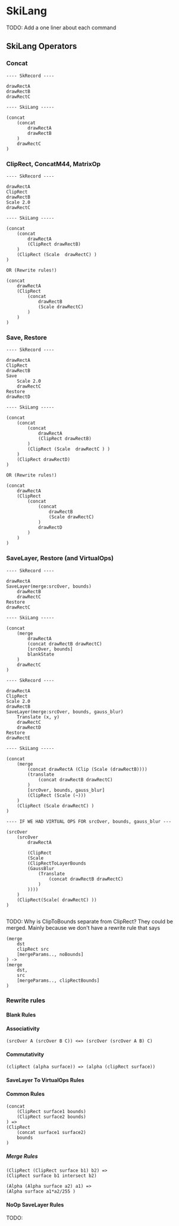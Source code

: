 # SkiLang

TODO: Add a one liner about each command

## SkiLang Operators

### Concat

```
---- SkRecord ----

drawRectA
drawRectB
drawRectC

---- SkiLang -----

(concat
    (concat
        drawRectA
        drawRectB
    )
    drawRectC
)
```

### ClipRect, ConcatM44, MatrixOp

```
---- SkRecord ----

drawRectA
ClipRect
drawRectB
Scale 2.0
drawRectC

---- SkiLang -----

(concat
    (concat
        drawRectA
        (ClipRect drawRectB)
    )
    (ClipRect (Scale  drawRectC) )
)

OR (Rewrite rules!)

(concat
    drawRectA
    (ClipRect
        (concat
            drawRectB
            (Scale drawRectC)
        )
    )
)
```

### Save, Restore

```
---- SkRecord ----

drawRectA
ClipRect
drawRectB
Save
    Scale 2.0
    drawRectC
Restore
drawRectD

---- SkiLang -----

(concat
    (concat
        (concat
            drawRectA
            (ClipRect drawRectB)
        )
        (ClipRect (Scale  drawRectC ) )
    )
    (ClipRect drawRectD)
)

OR (Rewrite rules!)

(concat
    drawRectA
    (ClipRect
        (concat
            (concat
                drawRectB
                (Scale drawRectC)
            )
            drawRectD
        )
    )
)
```


### SaveLayer, Restore (and VirtualOps)

```
---- SkRecord ----

drawRectA
SaveLayer(merge:srcOver, bounds)
    drawRectB
    drawRectC
Restore
drawRectC

---- SkiLang -----

(concat
    (merge
        drawRectA
        (concat drawRectB drawRectC)
        [srcOver, bounds]
        blankState
    )
    drawRectC
)

```
```
---- SkRecord ----

drawRectA
ClipRect
Scale 2.0
drawRectB
SaveLayer(merge:srcOver, bounds, gauss_blur)
    Translate (x, y)
    drawRectC
    drawRectD
Restore
drawRectE

---- SkiLang -----

(concat
    (merge
        (concat drawRectA (Clip (Scale (drawRectB))))
        (translate
            (concat drawRectB drawRectC)
        )
        [srcOver, bounds, gauss_blur]
        (ClipRect (Scale (~)))
    )
    (ClipRect (Scale drawRectC) )
)

---- IF WE HAD VIRTUAL OPS FOR srcOver, bounds, gauss_blur ---

(srcOver
    (srcOver
        drawRectA

        (ClipRect
        (Scale
        (ClipRectToLayerBounds
        (GaussBlur
            (Translate
                (concat drawRectB drawRectC)
            )
        ))))
    )
    (ClipRect(Scale( drawRectC) ))
)


```

TODO: Why is ClipToBounds separate from ClipRect? They could be merged. 
Mainly because we don't have a rewrite rule that says

```
(merge
    dst
    clipRect src
    [mergeParams.., noBounds]
) ->
(merge
    dst,
    src
    [mergeParams.., clipRectBounds]
)
```

### Rewrite rules

#### Blank Rules

#### Associativity

```
(srcOver A (srcOver B C)) <=> (srcOver (srcOver A B) C)
```

#### Commutativity
```
(clipRect (alpha surface)) => (alpha (clipRect surface))
```

#### SaveLayer To VirtualOps Rules

#### Common Rules
```
(concat
    (ClipRect surface1 bounds)
    (ClipRect surface2 bounds)
) =>
(ClipRect
    (concat surface1 surface2)
    bounds
)
```

##### Merge Rules

```
(ClipRect (ClipRect surface b1) b2) =>
(ClipRect surface b1 intersect b2)

(Alpha (Alpha surface a2) a1) =>
(Alpha surface a1*a2/255 )

```

#### NoOp SaveLayer Rules

TODO: